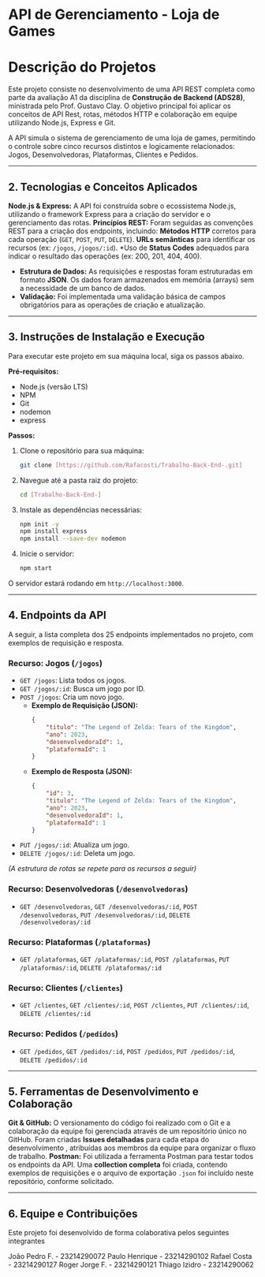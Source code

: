 # API de Gerenciamento - Loja de Games 
# Descrição do Projetos

Este projeto consiste no desenvolvimento de uma API REST completa como parte da avaliação A1 da disciplina de **Construção de Backend (ADS28)**, ministrada pelo Prof. Gustavo Clay. O objetivo principal foi aplicar os conceitos de API Rest, rotas, métodos HTTP e colaboração em equipe utilizando Node.js, Express e Git.

A API simula o sistema de gerenciamento de uma loja de games, permitindo o controle sobre cinco recursos distintos e logicamente relacionados: Jogos, Desenvolvedoras, Plataformas, Clientes e Pedidos.

---

## 2. Tecnologias e Conceitos Aplicados

**Node.js & Express:** A API foi construída sobre o ecossistema Node.js, utilizando o framework Express para a criação do servidor e o gerenciamento das rotas.
**Princípios REST:** Foram seguidas as convenções REST para a criação dos endpoints, incluindo:
**Métodos HTTP** corretos para cada operação (`GET`, `POST`, `PUT`, `DELETE`).
**URLs semânticas** para identificar os recursos (ex: `/jogos`, `/jogos/:id`).
*Uso de **Status Codes** adequados para indicar o resultado das operações (ex: 200, 201, 404, 400).
* **Estrutura de Dados:** As requisições e respostas foram estruturadas em formato **JSON**. Os dados foram armazenados em memória (arrays) sem a necessidade de um banco de dados.
* **Validação:** Foi implementada uma validação básica de campos obrigatórios para as operações de criação e atualização.

---

## 3. Instruções de Instalação e Execução

Para executar este projeto em sua máquina local, siga os passos abaixo.

**Pré-requisitos:**
* Node.js (versão LTS)
* NPM
* Git
* nodemon
* express

**Passos:**
1.  Clone o repositório para sua máquina:
    ```bash
    git clone [https://github.com/Rafacosti/Trabalho-Back-End-.git]
    ```
2.  Navegue até a pasta raiz do projeto:
    ```bash
    cd [Trabalho-Back-End-]
    ```
3.  Instale as dependências necessárias:
    ```bash
    npm init -y
    npm install express
    npm install --save-dev nodemon

    ```
4.  Inicie o servidor:
    ```bash
    npm start
    ```
O servidor estará rodando em `http://localhost:3000`.

---

## 4. Endpoints da API

A seguir, a lista completa dos 25 endpoints implementados no projeto, com exemplos de requisição e resposta.

### Recurso: Jogos (`/jogos`)
* `GET /jogos`: Lista todos os jogos.
* `GET /jogos/:id`: Busca um jogo por ID.
* `POST /jogos`: Cria um novo jogo.
    * **Exemplo de Requisição (JSON):**
        ```json
        {
            "titulo": "The Legend of Zelda: Tears of the Kingdom",
            "ano": 2023,
            "desenvolvedoraId": 1,
            "plataformaId": 1
        }
        ```
    * **Exemplo de Resposta (JSON):**
        ```json
        {
            "id": 3,
            "titulo": "The Legend of Zelda: Tears of the Kingdom",
            "ano": 2023,
            "desenvolvedoraId": 1,
            "plataformaId": 1
        }
        ```
* `PUT /jogos/:id`: Atualiza um jogo.
* `DELETE /jogos/:id`: Deleta um jogo.

*(A estrutura de rotas se repete para os recursos a seguir)*

### Recurso: Desenvolvedoras (`/desenvolvedoras`)
* `GET /desenvolvedoras`, `GET /desenvolvedoras/:id`, `POST /desenvolvedoras`, `PUT /desenvolvedoras/:id`, `DELETE /desenvolvedoras/:id`

### Recurso: Plataformas (`/plataformas`)
* `GET /plataformas`, `GET /plataformas/:id`, `POST /plataformas`, `PUT /plataformas/:id`, `DELETE /plataformas/:id`

### Recurso: Clientes (`/clientes`)
* `GET /clientes`, `GET /clientes/:id`, `POST /clientes`, `PUT /clientes/:id`, `DELETE /clientes/:id`

### Recurso: Pedidos (`/pedidos`)
* `GET /pedidos`, `GET /pedidos/:id`, `POST /pedidos`, `PUT /pedidos/:id`, `DELETE /pedidos/:id`

---

## 5. Ferramentas de Desenvolvimento e Colaboração

**Git & GitHub:** O versionamento do código foi realizado com o Git e a colaboração da equipe foi gerenciada através de um repositório único no GitHub. Foram criadas **Issues detalhadas** para cada etapa do desenvolvimento , atribuídas aos membros da equipe para organizar o fluxo de trabalho.
 **Postman:** Foi utilizada a ferramenta Postman para testar todos os endpoints da API. Uma **collection completa** foi criada, contendo exemplos de requisições  e o arquivo de exportação `.json` foi incluído neste repositório, conforme solicitado.

---

## 6. Equipe e Contribuições

Este projeto foi desenvolvido de forma colaborativa pelos seguintes integrantes


João Pedro F. - 23214290072
Paulo Henrique - 23214290102
Rafael Costa - 23214290127
Roger Jorge F. - 23214290121
Thiago Izidro - 23214290062
